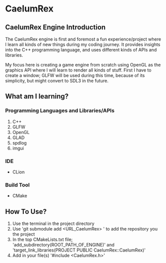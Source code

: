 # CaelumRex
## CaelumRex Engine Introduction
The CaelumRex engine is first and foremost a fun experience/project where I learn all kinds of new things during my coding journey.
It provides insights into the C++ programming language, and uses different kinds of APIs and libraries.

My focus here is creating a game engine from scratch using OpenGL as the graphics API where I will learn to render all kinds of stuff.
First I have to create a window; GLFW will be used during this time, because of its simplicity, but might convert to SDL3 in the future.

## What am I learning?
### Programming Languages and Libraries/APIs
1. C++
2. GLFW
3. OpenGL
4. GLAD
5. spdlog
6. imgui

### IDE
- CLion

### Build Tool
- CMake

## How To Use?
1. Use the terminal in the project directory
2. Use 'git submodule add <URL_CaelumRex> <DIRECTORY>' to add the repository you the project
3. In the top CMakeLists.txt file; 'add_subdirectory(ROOT_PATH_OF_ENGINE)' and 'target_link_libraries(PROJECT PUBLIC CaelumRex::CaelumRex)'
4. Add in your file(s) '#include <CaelumRex.h>'
